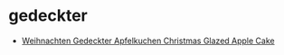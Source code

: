 # gedeckter

 * [Weihnachten Gedeckter Apfelkuchen Christmas Glazed Apple Cake](index/w/weihnachten-gedeckter-apfelkuchen-christmas-glazed-apple-cake.json)
